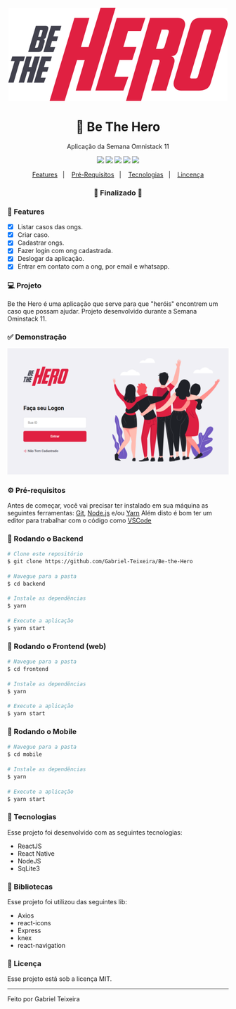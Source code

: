 <p align="center">
  <img src="https://github.com/Gabriel-Teixeira/Be-the-Hero/blob/master/frontend/src/assets/logo.svg" alt="logo" />
</p>

<h1 align="center">
    🚀 Be The Hero
</h1>

<p align="center">Aplicação da Semana Omnistack 11</p>

<p align="center">
  <img src="https://img.shields.io/static/v1?label=node&message=12.13.1&color=339933&logo=node.js" />
  <img src="https://img.shields.io/static/v1?label=react&message=16.9.0&color=61DAFB&logo=react" />
  <img src="https://img.shields.io/static/v1?label=react%20native&message=36.0.0&color=0088CC&logo=reactos" />
  <img src="https://img.shields.io/badge/last%20commit-september-important" />
  <img src="https://img.shields.io/badge/license-MIT-success"/>
</p>

<p align="center">
  <a href="#-features">Features</a>&nbsp;&nbsp;&nbsp;|&nbsp;&nbsp;&nbsp;
  <a href="#-pré-requisitos">Pré-Requisitos</a>&nbsp;&nbsp;&nbsp;|&nbsp;&nbsp;&nbsp;
  <a href="#-tecnologias">Tecnologias</a>&nbsp;&nbsp;&nbsp;|&nbsp;&nbsp;&nbsp;
  <a href="#-licença">Lincença</a>
</p>

<h3 align="center"> 
🚧  Finalizado  🚧
</h3>

### 📎 Features 

- [x] Listar casos das ongs.
- [x] Criar caso.
- [x] Cadastrar ongs.
- [x] Fazer login com ong cadastrada.
- [x] Deslogar da aplicação.
- [x] Entrar em contato com a ong, por email e whatsapp.

### 💻 Projeto

Be the Hero é uma aplicação que serve para que "heróis" encontrem um caso que possam ajudar. Projeto desenvolvido durante a Semana Ominstack 11. 

### ✅ Demonstração
<img src="https://github.com/Gabriel-Teixeira/Be-the-Hero/blob/master/frontend/src/assets/dashboard.PNG" />

### ⚙ Pré-requisitos

Antes de começar, você vai precisar ter instalado em sua máquina as seguintes ferramentas:
[Git](https://git-scm.com), [Node.js](https://nodejs.org/en/) e/ou [Yarn](https://https://yarnpkg.com/) 
Além disto é bom ter um editor para trabalhar com o código como [VSCode](https://code.visualstudio.com/)


### 📙 Rodando o Backend

```bash
# Clone este repositório
$ git clone https://github.com/Gabriel-Teixeira/Be-the-Hero

# Navegue para a pasta
$ cd backend

# Instale as dependências
$ yarn

# Execute a aplicação
$ yarn start
```

### 📗 Rodando o Frontend (web)

```bash
# Navegue para a pasta
$ cd frontend

# Instale as dependências
$ yarn

# Execute a aplicação
$ yarn start
```

### 📘 Rodando o Mobile

```bash
# Navegue para a pasta
$ cd mobile

# Instale as dependências
$ yarn

# Execute a aplicação
$ yarn start
```

### 🚀 Tecnologias

Esse projeto foi desenvolvido com as seguintes tecnologias:

- ReactJS
- React Native
- NodeJS
- SqLite3

### 📕 Bibliotecas

Esse projeto foi utilizou das seguintes lib:

- Axios
- react-icons
- Express
- knex
- react-navigation

### 📝 Licença

Esse projeto está sob a licença MIT.

<hr/>

Feito por Gabriel Teixeira


